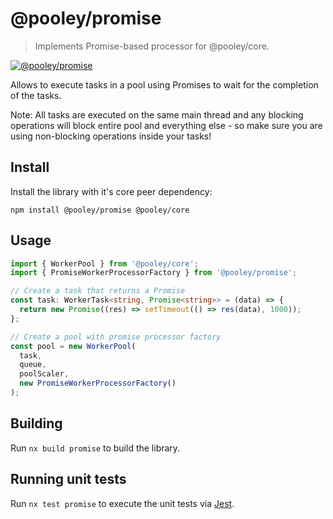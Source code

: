 # @pooley/promise

> Implements Promise-based processor for @pooley/core.

[![@pooley/promise](https://badge.fury.io/js/@pooley%2Fpromise.svg)](https://badge.fury.io/js/@pooley%2Fpromise)

Allows to execute tasks in a pool using Promises to wait for the completion of the tasks.

Note: All tasks are executed on the same main thread and any blocking operations will block entire pool and everything else - so make sure you are using non-blocking operations inside your tasks!

## Install

Install the library with it's core peer dependency:

```
npm install @pooley/promise @pooley/core
```

## Usage

```ts
import { WorkerPool } from '@pooley/core';
import { PromiseWorkerProcessorFactory } from '@pooley/promise';

// Create a task that returns a Promise
const task: WorkerTask<string, Promise<string>> = (data) => {
  return new Promise((res) => setTimeout(() => res(data), 1000));
};

// Create a pool with promise processor factory
const pool = new WorkerPool(
  task,
  queue,
  poolScaler,
  new PromiseWorkerProcessorFactory()
);
```

## Building

Run `nx build promise` to build the library.

## Running unit tests

Run `nx test promise` to execute the unit tests via [Jest](https://jestjs.io).
